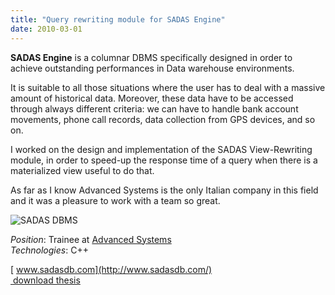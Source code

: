 ```yaml
---
title: "Query rewriting module for SADAS Engine"
date: 2010-03-01
---
```

**SADAS Engine** is a columnar DBMS specifically designed in order to achieve outstanding performances in Data warehouse environments.

It is suitable to all those situations where the user has to deal with a massive amount of historical data. Moreover, these data have to be accessed through always different criteria: we can have to handle bank account movements, phone call records, data collection from GPS devices, and so on.

I worked on the design and implementation of the SADAS View-Rewriting module, in order to speed-up the response time of a query when there is a materialized view useful to do that.

As far as I know Advanced Systems is the only Italian company in this field and it was a pleasure to work with a team so great.

![SADAS DBMS](../sadas_db.jpg)

_Position_: Trainee at [Advanced Systems](http://www.advancedsystems.it/ "Advanced Systems")  
_Technologies_: C++

[<i class="fa fa-external-link" aria-hidden="true"></i>&nbsp;www.sadasdb.com](http://www.sadasdb.com/)  
[<i class="fa fa-download" aria-hidden="true"></i>&nbsp;download thesis](/downloads/master_query_rewrinting.pdf)
